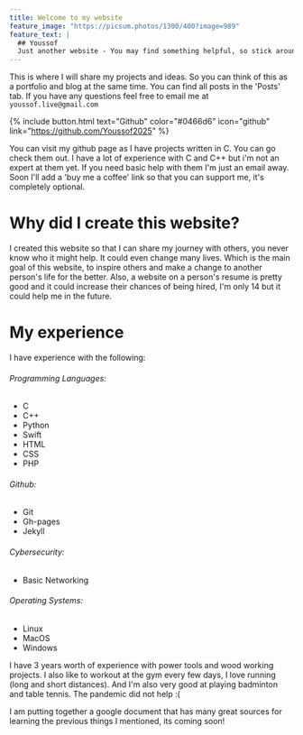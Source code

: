 ```yaml
---
title: Welcome to my website
feature_image: "https://picsum.photos/1300/400?image=989"
feature_text: |
  ## Youssof
  Just another website - You may find something helpful, so stick around.
---
```


This is where I will share my projects and ideas. So you can think of this as a portfolio and blog at the same time. You can find all posts in the 'Posts' tab. If you have any questions feel free to email me at `youssof.live@gmail.com`

{% include button.html text="Github" color="#0466d6"  icon="github" link="https://github.com/Youssof2025" %}

You can visit my github page as I have projects written in C. You can go check them out. I have a lot of experience with C and C++ but i'm not an expert at them yet. If you need basic help with them I'm just an email away. Soon I'll add a 'buy me a coffee' link so that you can support me, it's completely optional.

# Why did I create this website?

I created this website so that I can share my journey with others, you never know who it might help. It could even change many lives. Which is the main goal of this website, to inspire others and make a change to another person's life for the better. Also, a website on a person's resume is pretty good and it could increase their chances of being hired, I'm only 14 but it could help me in the future.
# My experience

I have experience with the following:

###### Programming Languages:
* C
* C++
* Python
* Swift
* HTML
* CSS
* PHP

###### Github:
* Git
* Gh-pages
* Jekyll

###### Cybersecurity:
* Basic Networking

###### Operating Systems:
* Linux
* MacOS
* Windows

I have 3 years worth of experience with power tools and wood working projects. 
I also like to workout at the gym every few days, I love running (long and short distances). And I'm also very good at playing badminton and table tennis. The pandemic did not help 
:(

I am putting together a google document that has many great sources for learning the previous things I mentioned, its coming soon!